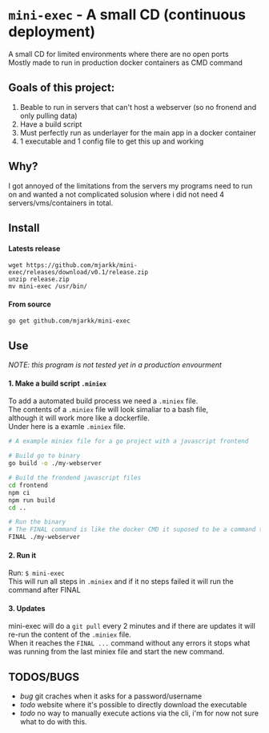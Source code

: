 # `mini-exec` - A small CD (continuous deployment)
A small CD for limited environments where there are no open ports  
Mostly made to run in production docker containers as CMD command  

## Goals of this project:
1. Beable to run in servers that can't host a webserver (so no fronend and only pulling data)
2. Have a build script
3. Must perfectly run as underlayer for the main app in a docker container
4. 1 executable and 1 config file to get this up and working

## Why?
I got annoyed of the limitations from the servers my programs need to run on and wanted a not complicated solusion where i did not need 4 servers/vms/containers in total.

## Install

#### Latests release
```
wget https://github.com/mjarkk/mini-exec/releases/download/v0.1/release.zip
unzip release.zip
mv mini-exec /usr/bin/
```

#### From source
```
go get github.com/mjarkk/mini-exec
```

## Use
*NOTE: this program is not tested yet in a production envourment*  

#### 1. Make a build script `.miniex`
To add a automated build process we need a `.miniex` file.  
The contents of a `.miniex` file will look simaliar to a bash file,  
although it will work more like a dockerfile.  
Under here is a examle `.miniex` file.  
```bash
# A example miniex file for a go project with a javascript frontend

# Build go to binary
go build -o ./my-webserver

# Build the frondend javascript files
cd frontend
npm ci
npm run build
cd ..

# Run the binary
# The FINAL command is like the docker CMD it suposed to be a command that runs forever.
FINAL ./my-webserver
```

#### 2. Run it
Run: `$ mini-exec`  
This will run all steps in `.miniex` and if it no steps failed it will run the command after FINAL

#### 3. Updates
mini-exec will do a `git pull` every 2 minutes and if there are updates it will re-run the content of the `.miniex` file.  
When it reaches the `FINAL ...` command without any errors it stops what was running from the last miniex file and start the new command.

## TODOS/BUGS
- *bug* git craches when it asks for a password/username 
- *todo* website where it's possible to directly download the executable
- *todo* no way to manually execute actions via the cli, i'm for now not sure what to do with this.
